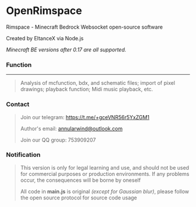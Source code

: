 # OpenRimspace

Rimspace - Minecraft Bedrock Websocket open-source software

Created by EltanceX via Node.js

*Minecraft BE versions after 0.17 are all supported.*

### Function
------------
>Analysis of mcfunction, bdx, and schematic files; import of pixel drawings; playback function; Midi music playback, etc.

### Contact

>Join our telegram: https://t.me/+gceVNR56r5YxZGM1
>
>Author's email: annularwind@outlook.com
>
>Join our QQ group: 753909207
>

### Notification
>This version is only for legal learning and use, and should not be used for commercial purposes or production environments. If any problems occur, the consequences will be borne by oneself
>
>All code in **main.js** is original *(except for Gaussian blur)*, please follow the open source protocol for source code usage
